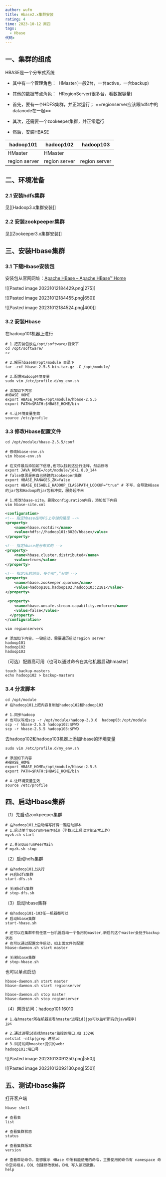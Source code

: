 ```yaml
---
author: wufm
title: Hbase2.x集群安装
rating: 4
time: 2023-10-12 周四
tags:
  - Hbase
代码:
---
```

## 一、集群的组成

HBASE是一个分布式系统
- 其中有一个管理角色：  HMaster(一般2台，一台active，一台backup)
- 其他的数据节点角色：  HRegionServer(很多台，看数据容量)

- 首先，要有一个HDFS集群，并正常运行； ==regionserver应该跟hdfs中的datanode在一起==
- 其次，还需要一个zookeeper集群，并正常运行
- 然后，安装HBASE

| hadoop101     | hadoop102     | hadoop103     |
| ------------- | ------------- | ------------- |
| HMaster       | HMaster       |               |
| region server | region server | region server |
## 二、环境准备

### 2.1 安装hdfs集群

见[[Hadoop3.x集群安装]]
### 2.2 安装zookpeeper集群

见[[Zookeeper3.x集群安装]]
## 三、安装Hbase集群

### 3.1 下载Hbase安装包

安装包从官网网址：[Apache HBase – Apache HBase™ Home](https://hbase.apache.org/)

![[Pasted image 20231012184429.png|275]]

![[Pasted image 20231012184455.png|650]]

![[Pasted image 20231012184524.png|400]]

### 3.2 安装Hbase

在hadoop101机器上进行

```shell
# 1.把安装包放在/opt/software/目录下
cd /opt/software/
rz

# 2.解压hbase到/opt/module 目录下
tar -zxf hbase-2.5.5-bin.tar.gz -C /opt/module/

# 3.配置Hadoop环境变量
sudo vim /etc/profile.d/my_env.sh

# 添加如下内容
#HBASE_HOME
export HBASE_HOME=/opt/module/hbase-2.5.5
export PATH=$PATH:$HBASE_HOME/bin

# 4.让环境变量生效
source /etc/profile
```
### 3.3 修改Hbase配置文件

```shell
cd /opt/module/hbase-2.5.5/conf
```

```shell
# 修改hbase-env.sh
vim hbase-env.sh

# 在文件最后添加如下信息,也可以找到这些行注释，然后修改
export JAVA_HOME=/opt/module/jdk1.8.0_144
# false意思是用自己搭建的zookeeper集群
export HBASE_MANAGES_ZK=false
export HBASE_DISABLE_HADOOP_CLASSPATH_LOOKUP="true" # 不写，会导致HBase的jar包和Hadoop的jar包有冲突，服务起不来
```

```shell
# 1.修改hbase-site，删除configuration内容，添加如下内容
vim hbase-site.xml
```

```xml
<configuration>
<!-- 指定hbase在HDFS上存储的路径 -->
<property>
	<name>hbase.rootdir</name>
	<value>hdfs://hadoop101:8020/hbase</value>
</property>

<!-- 指定hbase是分布式的 -->
<property>
	<name>hbase.cluster.distributed</name>
	<value>true</value>
</property>

<!-- 指定zk的地址，多个用“,”分割 -->
<property>
	<name>hbase.zookeeper.quorum</name>
	<value>hadoop101,hadoop102,hadoop103:2181</value>
</property>

 <property>
    <name>hbase.unsafe.stream.capability.enforce</name>
    <value>false</value>
  </property>
</configuration>
```

```shell
vim regionservers

# 添加如下内容，一键启动，需要遍历启动region server
hadoop101
hadoop102
hadoop103
```

（可选）配置高可用（也可以通过命令在其他机器启动hmaster）

```shell
touch backup-masters
echo hadoop102 > backup-masters
```

### 3.4 分发脚本

```shell
cd /opt/module
# 在hadoop101上把内容复制给hadoop102和hadoop103

# 1.同步hadoop
# 也可以写成scp -r /opt/module/hadoop-3.3.6  hadoop03:/opt/module
scp -r hbase-2.5.5 hadoop102:$PWD
scp -r hbase-2.5.5 hadoop103:$PWD
```

去hadoop102和hadoop103机器上添加hbase的环境变量

```shell
sudo vim /etc/profile.d/my_env.sh

# 添加如下内容
#HBASE_HOME
export HBASE_HOME=/opt/module/hbase-2.5.5
export PATH=$PATH:$HBASE_HOME/bin

# 4.让环境变量生效
source /etc/profile
```
## 四、启动Hbase集群

（1）先启动zookpeeper集群

```shell
# 在hadoop101上启动编写好得一键启动脚本
# 1.启动单个QuorumPeerMain（半数以上启动才能正常工作）
myzk.sh start

# 2.关闭QuorumPeerMain
# myzk.sh stop
```

（2）启动hdfs集群

```shell
# 在hadoop101上执行
# 开启hdfs集群
start-dfs.sh 

# 关闭hdfs集群
# stop-dfs.sh 
```

（3）启动hbase集群

```shell
# 在hadoop101-103任一机器都可以
# 启动hbase集群
start-hbase.sh

# 还可以在集群中找任意一台机器启动一个备用的master,新启的这个master会处于backup状态
# 也可以通过配置文件启动，如上面文件的配置
hbase-daemon.sh start master

# 关闭hbase集群
# stop-hbase.sh
```

也可以单点启动

```shell
hbase-daemon.sh start master
hbase-daemon.sh start regionserver

hbase-daemon.sh stop master
hbase-daemon.sh stop regionserver
```

（4）网页访问：hadoop101:16010

```shell
# 1.在hmaster所在机器查看hmaster进程id(jps可以监听所有的java程序)
jps

# 2.通过进程id查找hmaster监控的端口,如 13246
netstat -ntlp|grep 进程id
# 3.浏览访问hmaster提供的web:
hadoop101:端口号
```

![[Pasted image 20231013091250.png|550]]

![[Pasted image 20231013092130.png|550]]
## 五、测试Hbase集群

打开客户端

```shell
hbase shell
```

```shell
# 查看表
list

# 查看集群状态
status

# 查看集群版本
version

# 查看帮助命令，能够展示 HBase 中所有能使用的命令，主要使用的命令有 namespace 命令空间相关，DDL 创建修改表格，DML 写入读取数据。
help
```



